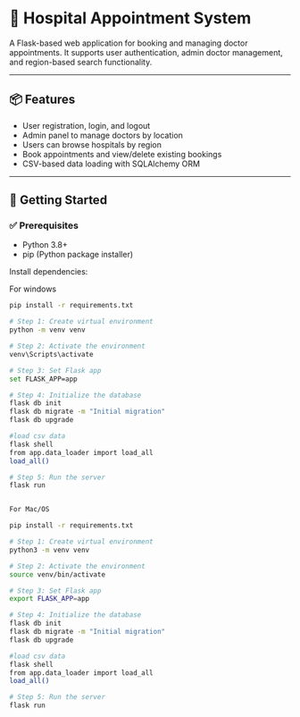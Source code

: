 # 🏥 Hospital Appointment System

A Flask-based web application for booking and managing doctor appointments. It supports user authentication, admin doctor management, and region-based search functionality.

---

## 📦 Features

- User registration, login, and logout
- Admin panel to manage doctors by location
- Users can browse hospitals by region
- Book appointments and view/delete existing bookings
- CSV-based data loading with SQLAlchemy ORM

---

## 🚀 Getting Started

### ✅ Prerequisites

- Python 3.8+
- pip (Python package installer)

Install dependencies:



For windows

```bash
pip install -r requirements.txt

# Step 1: Create virtual environment
python -m venv venv

# Step 2: Activate the environment
venv\Scripts\activate

# Step 3: Set Flask app
set FLASK_APP=app

# Step 4: Initialize the database
flask db init
flask db migrate -m "Initial migration"
flask db upgrade

#load csv data
flask shell
from app.data_loader import load_all
load_all()

# Step 5: Run the server
flask run


For Mac/OS

pip install -r requirements.txt

# Step 1: Create virtual environment
python3 -m venv venv

# Step 2: Activate the environment
source venv/bin/activate

# Step 3: Set Flask app
export FLASK_APP=app

# Step 4: Initialize the database
flask db init
flask db migrate -m "Initial migration"
flask db upgrade

#load csv data
flask shell
from app.data_loader import load_all
load_all()

# Step 5: Run the server
flask run

